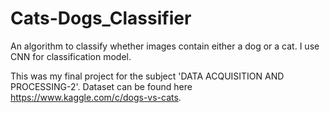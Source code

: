 # Cats-Dogs_Classifier

An algorithm to classify whether images contain either a dog or a cat. I use CNN for classification model.

This was my final project for the subject 'DATA ACQUISITION AND PROCESSING-2'. Dataset can be found here https://www.kaggle.com/c/dogs-vs-cats.
